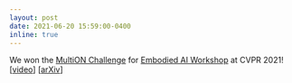```yaml
---
layout: post
date: 2021-06-20 15:59:00-0400
inline: true
---
```


We won the [MultiON Challenge](http://multion-challenge.cs.sfu.ca/) for [Embodied AI Workshop](https://embodied-ai.org/) at CVPR 2021! [[video](https://www.youtube.com/watch?v=boDaAORoKho&t=1s)] [[arXiv](https://arxiv.org/abs/2107.06011)]
